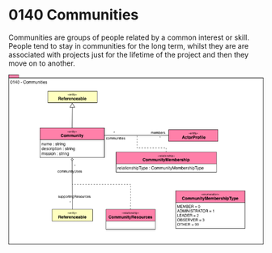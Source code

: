 <!-- SPDX-License-Identifier: CC-BY-4.0 -->
<!-- Copyright Contributors to the ODPi Egeria project. -->

# 0140 Communities

Communities are groups of people related by a common interest or skill.
People tend to stay in communities for the long term, whilst
they are are associated with projects just for the lifetime of
the project and then they move on to another. 

![UML](0140-Communities.png)